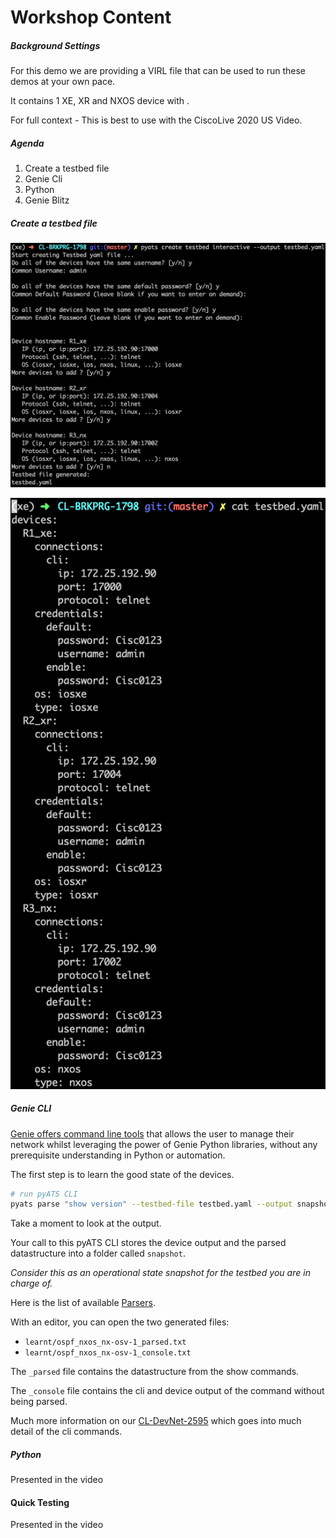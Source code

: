 # Workshop Content

##### Background Settings

For this demo we are providing a VIRL file that can be used to run these demos
at your own pace.

It contains 1 XE, XR and NXOS device with <Takashi to fill>.

For full context - This is best to use with the CiscoLive 2020 US Video.


##### Agenda

1. Create a testbed file
2. Genie Cli
3. Python
4. Genie Blitz

##### Create a testbed file

![Very easy to create a pyATS Tesbed file with the command line!](pyats_create.png)

![Which generates this testbed.yaml file!](final_testbed.png)

##### Genie CLI

[Genie offers command line tools](https://pubhub.devnetcloud.com/media/genie-docs/docs/cli/index.html)
that allows the user to manage their network whilst leveraging the power of
Genie Python libraries, without any prerequisite understanding in Python or
automation.

The first step is to learn the good state of the devices.

```bash
# run pyATS CLI
pyats parse "show version" --testbed-file testbed.yaml --output snapshot
```

Take a moment to look at the output.

Your call to this pyATS CLI stores the device output and the parsed datastructure
into a folder called `snapshot`.

*Consider this as an operational state snapshot for the testbed you are in charge of.*

Here is the list of available [Parsers](https://pubhub.devnetcloud.com/media/genie-feature-browser/docs/#/parsers).

With an editor, you can open the two generated files:

* `learnt/ospf_nxos_nx-osv-1_parsed.txt`
* `learnt/ospf_nxos_nx-osv-1_console.txt`

The `_parsed` file contains the datastructure from the show commands.

The `_console` file contains the cli and device output of the command without
being parsed.

Much more information on our
[CL-DevNet-2595](https://github.com/CiscoTestAutomation/CL-DevNet-2595) which
goes into much detail of the cli commands.

##### Python

Presented in the video

#### Quick Testing

Presented in the video

